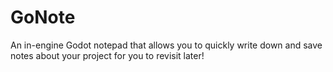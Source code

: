 # GoNote
An in-engine Godot notepad that allows you to quickly write down and save notes about your project for you to revisit later!
